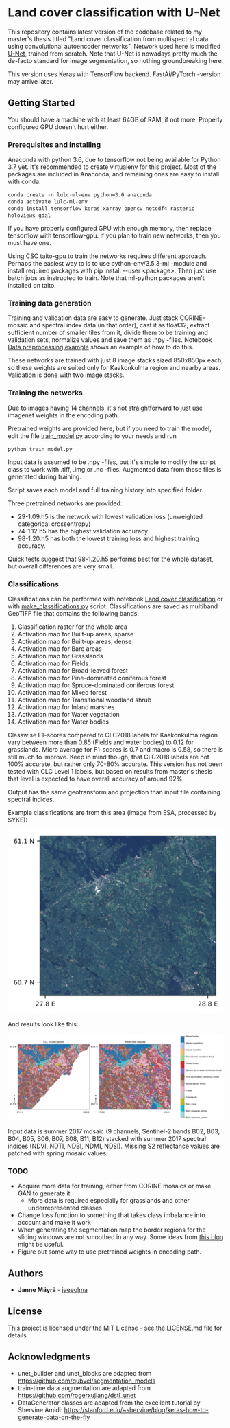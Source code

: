 # Land cover classification with U-Net

This repository contains latest version of the codebase related to my master's thesis titled "Land cover classification from multispectral data using convolutional autoencoder networks". Network used here is modified [U-Net](https://lmb.informatik.uni-freiburg.de/people/ronneber/u-net/), trained from scratch. Note that U-Net is nowadays pretty much the de-facto standard for image segmentation, so nothing groundbreaking here.

This version uses Keras with TensorFlow backend. FastAi/PyTorch -version may arrive later.

## Getting Started

You should have a machine with at least 64GB of RAM, if not more. Properly configured GPU doesn't hurt either.

### Prerequisites and installing

Anaconda with python 3.6, due to tensorflow not being available for Python 3.7 yet. It's recommended to create virtualenv for this project. Most of the packages are included in Anaconda, and remaining ones are easy to install with conda.

```
conda create -n lulc-ml-env python=3.6 anaconda
conda activate lulc-ml-env
conda install tensorflow keras xarray opencv netcdf4 rasterio holoviews gdal
```

If you have properly configured GPU with enough memory, then replace tensorflow with tensorflow-gpu. If you plan to train new networks, then you must have one. 

Using CSC taito-gpu to train the networks requires different approach. Perhaps the easiest way to is to use python-env/3.5.3-ml -module and install required packages with pip install --user \<package\>. Then just use batch jobs as instructed to train. Note that ml-python packages aren't installed on taito.

### Training data generation

Training and validation data are easy to generate. Just stack CORINE-mosaic and spectral index data (in that order), cast it as float32, extract sufficient number of smaller tiles from it, divide them to be training and validation sets, normalize values and save them as .npy -files. Notebook [Data preprocessing example](preprocessing.ipynb) shows an example of how to do this. 

These networks are trained with just 8 image stacks sized 850x850px each, so these weights are suited only for Kaakonkulma region and nearby areas. Validation is done with two image stacks. 

### Training the networks

Due to images having 14 channels, it's not straightforward to just use imagenet weights in the encoding path.

Pretrained weights are provided here, but if you need to train the model, edit the file [train_model.py](train_model.py) according to your needs and run 

```
python train_model.py
```

Input data is assumed to be .npy -files, but it's simple to modify the script class to work with .tiff, .img or .nc -files. Augmented data from these files is generated during training.

Script saves each model and full training history into specified folder. 

Three pretrained networks are provided:
- 29-1.09.h5 is the network with lowest validation loss (unweighted categorical crossentropy)
- 74-1.12.h5 has the highest validation accuracy
- 98-1.20.h5 has both the lowest training loss and highest training accuracy. 

Quick tests suggest that 98-1.20.h5 performs best for the whole dataset, but overall differences are very small.

### Classifications

Classifications can be performed with notebook [Land cover classification](lulc.ipynb) or with [make_classifications.py](make_classifications.py) script. Classifications are saved as multiband GeoTIFF file that contains the following bands:

1. Classification raster for the whole area
2. Activation map for Built-up areas, sparse
3. Activation map for Built-up areas, dense
4. Activation map for Bare areas
5. Activation map for Grasslands
6. Activation map for Fields
7. Activation map for Broad-leaved forest
8. Activation map for Pine-dominated coniferous forest
9. Activation map for Spruce-dominated coniferous forest
10. Activation map for Mixed forest
11. Activation map for Transitional woodland shrub
12. Activation map for Inland marshes
13. Activation map for Water vegetation
14. Activation map for Water bodies

Classwise F1-scores compared to CLC2018 labels for Kaakonkulma region vary between more than 0.85 (Fields and water bodies) to 0.12 for grasslands. Micro average for F1-scores is 0.7 and macro is 0.58, so there is still much to improve. Keep in mind though, that CLC2018 labels are not 100% accurate, but rather only 70-80% accurate. This version has not been tested with CLC Level 1 labels, but based on results from master's thesis that level is expected to have overall accuracy of around 92%.

Output has the same geotransform and projection than input file containing spectral indices.

Example classifications are from this area (image from ESA, processed by SYKE):

![kaakonkulma](images/area.png)

And results look like this:

![results](images/results.png)

Input data is summer 2017 mosaic (9 channels, Sentinel-2 bands B02, B03, B04, B05, B06, B07, B08, B11, B12) stacked with summer 2017 spectral indices  (NDVI, NDTI, NDBI, NDMI, NDSI). Missing S2 reflectance values are patched with spring mosaic values.

### TODO

- Acquire more data for training, either from CORINE mosaics or make GAN to generate it
  - More data is required especially for grasslands and other underrepresented classes
- Change loss function to something that takes class imbalance into account and make it work
- When generating the segmentation map the border regions for the sliding windows are not smoothed in any way. Some ideas from [this blog](http://blog.kaggle.com/2017/05/09/dstl-satellite-imagery-competition-3rd-place-winners-interview-vladimir-sergey/) might be useful.
- Figure out some way to use pretrained weights in encoding path.

## Authors

* **Janne Mäyrä** - [jaeeolma](https://github.com/jaeeolma)

## License

This project is licensed under the MIT License - see the [LICENSE.md](LICENSE.md) file for details

## Acknowledgments

* unet_builder and unet_blocks are adapted from https://github.com/qubvel/segmentation_models 
* train-time data augmentation are adapted from https://github.com/rogerxujiang/dstl_unet
* DataGenerator classes are adapted from the excellent tutorial by Shervine Amidi: https://stanford.edu/~shervine/blog/keras-how-to-generate-data-on-the-fly
